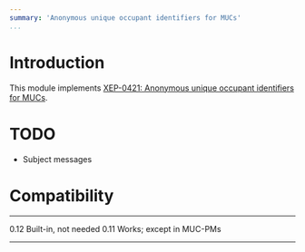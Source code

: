 ```yaml
---
summary: 'Anonymous unique occupant identifiers for MUCs'
...
```


Introduction
============

This module implements [XEP-0421: Anonymous unique occupant identifiers for
MUCs](https://xmpp.org/extensions/xep-0421.html).

TODO
====

- Subject messages

Compatibility
=============

  ------- ------------------
  0.12    Built-in, not needed
  0.11    Works; except in MUC-PMs
  ------- ------------------
